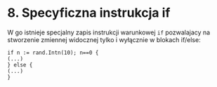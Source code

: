 # 8. Specyficzna instrukcja if

W go istnieje specjalny zapis instrukcji warunkowej `if` pozwalajacy na stworzenie zmiennej widocznej tylko i wyłącznie w blokach if/else:
```
if n := rand.Intn(10); n==0 {
(...)
} else {
(...)
}
```
